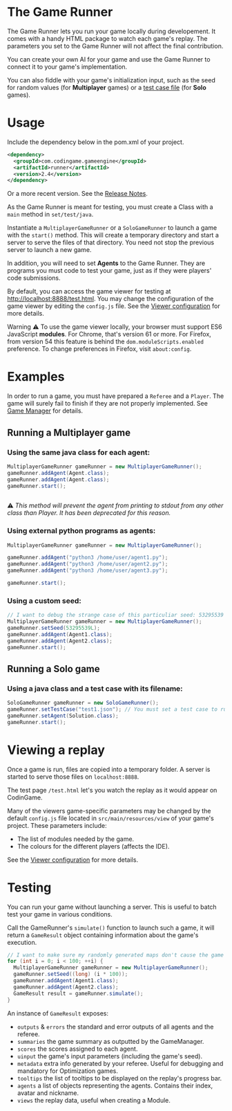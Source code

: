 # The Game Runner

The Game Runner lets you run your game locally during developement. It comes with a handy HTML package to watch each game's replay. The parameters you set to the Game Runner will not affect the final contribution.

You can create your own AI for your game and use the Game Runner to connect it to your game's implementation.

You can also fiddle with your game's initialization input, such as the seed for random values (for **Multiplayer** games) or a [test case file](core-4-configuration.md#test-case-file) (for **Solo** games).

# Usage

Include the dependency below in the pom.xml of your project.
```xml
<dependency>
  <groupId>com.codingame.gameengine</groupId>
  <artifactId>runner</artifactId>
  <version>2.4</version>
</dependency>
```
Or a more recent version. See the [Release Notes](misc/misc-3-release-notes.md).

As the Game Runner is meant for testing, you must create a Class with a `main` method in `set/test/java`.

Instantiate a `MultiplayerGameRunner` or a `SoloGameRunner` to launch a game with the `start()` method. This will create a temporary directory and start a server to serve the files of that directory. You need not stop the previous server to launch a new game.

In addition, you will need to set **Agents** to the Game Runner. They are programs you must code to test your game, just as if they were players' code submissions.

By default, you can access the game viewer for testing at [http://localhost:8888/test.html](http://localhost:8888/test.html). You may change the configuration of the game viewer by editing the `config.js` file. See the [Viewer configuration](core-4-configuration.md#viewer-configuration) for more details.

Warning ⚠ To use the game viewer locally, your browser must support ES6 JavaScript **modules**. For Chrome, that's version 61 or more. For Firefox, from version 54 this feature is behind the `dom.moduleScripts.enabled` preference. To change preferences in Firefox, visit `about:config`.


# Examples

In order to run a game, you must have prepared a `Referee` and a `Player`. The game will surely fail to finish if they are not properly implemented. See [Game Manager](core-3-game-manager.md) for details.

## Running a **Multiplayer** game

### Using the same java class for each agent:
```java
MultiplayerGameRunner gameRunner = new MultiplayerGameRunner();
gameRunner.addAgent(Agent.class);
gameRunner.addAgent(Agent.class);
gameRunner.start();
    
```
⚠ _This method will prevent the agent from printing to stdout from any other class than Player. It has been deprecated for this reason._

### Using external python programs as agents:
```java
MultiplayerGameRunner gameRunner = new MultiplayerGameRunner();

gameRunner.addAgent("python3 /home/user/agent1.py");
gameRunner.addAgent("python3 /home/user/agent2.py");
gameRunner.addAgent("python3 /home/user/agent3.py");

gameRunner.start();
```

### Using a custom seed:
```java
// I want to debug the strange case of this particuliar seed: 53295539
MultiplayerGameRunner gameRunner = new MultiplayerGameRunner();
gameRunner.setSeed(53295539L);
gameRunner.addAgent(Agent1.class);
gameRunner.addAgent(Agent2.class);
gameRunner.start();
```

## Running a **Solo** game

### Using a java class and a test case with its filename:
```java
SoloGameRunner gameRunner = new SoloGameRunner();
gameRunner.setTestCase("test1.json"); // You must set a test case to run your game.
gameRunner.setAgent(Solution.class);
gameRunner.start();
```

# Viewing a replay

Once a game is run, files are copied into a temporary folder. A server is started to serve those files on `localhost:8888`.

The test page `/test.html` let's you watch the replay as it would appear on CodinGame.

Many of the viewers game-specific parameters may be changed by the default `config.js` file located in `src/main/resources/view` of your game's project. These parameters include: 
* The list of modules needed by the game.
* The colours for the different players (affects the IDE).

See the [Viewer configuration](core-4-configuration.md#viewer-configuration) for more details.

# Testing

You can run your game without launching a server. This is useful to batch test your game in various conditions.

Call the GameRunner's `simulate()` function to launch such a game, it will return a `GameResult` object containing information about the game's execution.

```java
// I want to make sure my randomly generated maps don't cause the game to crash
for (int i = 0; i < 100; ++i) {
  MultiplayerGameRunner gameRunner = new MultiplayerGameRunner();
  gameRunner.setSeed((long) (i * 100));
  gameRunner.addAgent(Agent1.class);
  gameRunner.addAgent(Agent2.class);
  GameResult result = gameRunner.simulate();
}
```

An instance of `GameResult` exposes:
  * `outputs` & `errors` the standard and error outputs of all agents and the referee.
  * `summaries` the game summary as outputted by the GameManager.
  * `scores` the scores assigned to each agent.
  * `uinput` the game's input parameters (including the game's seed).
  * `metadata` extra info generated by your referee. Useful for debugging and mandatory for Optimization games.
  * `tooltips` the list of tooltips to be displayed on the replay's progress bar.
  * `agents` a list of objects representing the agents. Contains their index, avatar and nickname.
  * `views` the replay data, useful when creating a Module.



